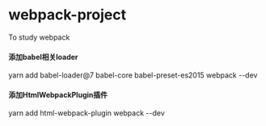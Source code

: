 # webpack-project
To study webpack

#### 添加babel相关loader
yarn add babel-loader@7 babel-core babel-preset-es2015 webpack --dev

#### 添加HtmlWebpackPlugin插件
yarn add html-webpack-plugin webpack --dev
